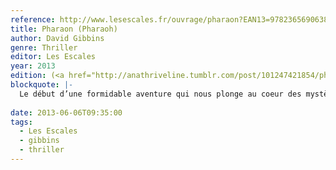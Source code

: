 ```yaml
---
reference: http://www.lesescales.fr/ouvrage/pharaon?EAN13=9782365690638
title: Pharaon (Pharaoh)
author: David Gibbins
genre: Thriller
editor: Les Escales
year: 2013
edition: (<a href="http://anathriveline.tumblr.com/post/101247421854/pharaon-pharaoh-david-gibbins-thriller-pocket">Pocket</a>, 2014
blockquote: |-
  Le début d’une formidable aventure qui nous plonge au coeur des mystères du Nil, dans un monde vieux de 3000 ans, au sein d’un peuple qui a juré de garder le plus grand secret de tous les temps...
  
date: 2013-06-06T09:35:00
tags:
  - Les Escales
  - gibbins
  - thriller
---
```

